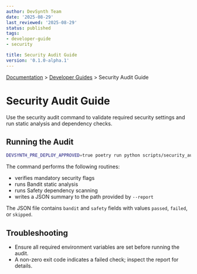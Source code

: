 ```yaml
---
author: DevSynth Team
date: '2025-08-29'
last_reviewed: '2025-08-29'
status: published
tags:
- developer-guide
- security

title: Security Audit Guide
version: '0.1.0-alpha.1'
---
```

<div class="breadcrumbs">
<a href="../index.md">Documentation</a> &gt; <a href="index.md">Developer Guides</a> &gt; Security Audit Guide
</div>

# Security Audit Guide

Use the security audit command to validate required security settings and run
static analysis and dependency checks.

## Running the Audit

```bash
DEVSYNTH_PRE_DEPLOY_APPROVED=true poetry run python scripts/security_audit.py --report audit.json
```

The command performs the following routines:

- verifies mandatory security flags
- runs Bandit static analysis
- runs Safety dependency scanning
- writes a JSON summary to the path provided by `--report`

The JSON file contains `bandit` and `safety` fields with values `passed`,
`failed`, or `skipped`.

## Troubleshooting

- Ensure all required environment variables are set before running the audit.
- A non-zero exit code indicates a failed check; inspect the report for details.
